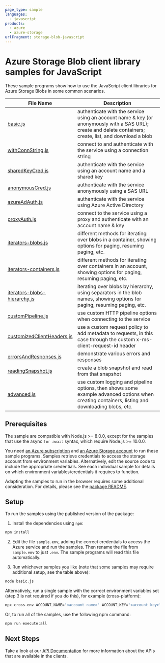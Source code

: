 ```yaml
---
page_type: sample
languages:
  - javascript
products:
  - azure
  - azure-storage
urlFragment: storage-blob-javascript
---
```


# Azure Storage Blob client library samples for JavaScript

These sample programs show how to use the JavaScript client libraries for Azure Storage Blobs in some common scenarios.

| **File Name**                                             | **Description**                                                                                                                                            |
| --------------------------------------------------------- | ---------------------------------------------------------------------------------------------------------------------------------------------------------- |
| [basic.js][basic]                                         | authenticate with the service using an account name & key (or anonymously with a SAS URL); create and delete containers; create, list, and download a blob |
| [withConnString.js][withconnstring]                       | connect to and authenticate with the service using a connection string                                                                                     |
| [sharedKeyCred.js][sharedkeycred]                         | authenticate with the service using an account name and a shared key                                                                                       |
| [anonymousCred.js][anonymouscred]                         | authenticate with the service anonymously using a SAS URL                                                                                                  |
| [azureAdAuth.js][azureadauth]                             | authenticate with the service using Azure Active Directory                                                                                                 |
| [proxyAuth.js][proxyauth]                                 | connect to the service using a proxy and authenticate with an account name & key                                                                           |
| [iterators-blobs.js][iterators-blobs]                     | different methods for iterating over blobs in a container, showing options for paging, resuming paging, etc.                                               |
| [iterators-containers.js][iterators-containers]           | different methods for iterating over containers in an account, showing options for paging, resuming paging, etc.                                           |
| [iterators-blobs-hierarchy.js][iterators-blobs-hierarchy] | iterating over blobs by hierarchy, using separators in the blob names, showing options for paging, resuming paging, etc.                                   |
| [customPipeline.js][custompipeline]                       | use custom HTTP pipeline options when connecting to the service                                                                                            |
| [customizedClientHeaders.js][customizedclientheaders]     | use a custom request policy to add metadata to requests, in this case through the custom x-ms-client-request-id header                                     |
| [errorsAndResponses.js][errorsandresponses]               | demonstrate various errors and responses                                                                                                                   |
| [readingSnapshot.js][readingsnapshot]                     | create a blob snapshot and read from that snapshot                                                                                                         |
| [advanced.js][advanced]                                   | use custom logging and pipeline options, then shows some example advanced options when creating containers, listing and downloading blobs, etc.            |

## Prerequisites

The sample are compatible with Node.js >= 8.0.0, except for the samples that use the async `for await` syntax, which require Node.js >= 10.0.0.

You need [an Azure subscription][freesub] and [an Azure Storage account][azstorage] to run these sample programs. Samples retrieve credentials to access the storage account from environment variables. Alternatively, edit the source code to include the appropriate credentials. See each individual sample for details on which environment variables/credentials it requires to function.

Adapting the samples to run in the browser requires some additional consideration. For details, please see the [package README][package].

## Setup

To run the samples using the published version of the package:

1. Install the dependencies using `npm`:

```bash
npm install
```

2. Edit the file `sample.env`, adding the correct credentials to access the Azure service and run the samples. Then rename the file from `sample.env` to just `.env`. The sample programs will read this file automatically.

3. Run whichever samples you like (note that some samples may require additional setup, see the table above):

```bash
node basic.js
```

Alternatively, run a single sample with the correct environment variables set (step 3 is not required if you do this), for example (cross-platform):

```bash
npx cross-env ACCOUNT_NAME="<account name>" ACCOUNT_KEY="<account key>" node basic.js
```

Or, to run all of the samples, use the following npm command:

```bash
npm run execute:all
```

## Next Steps

Take a look at our [API Documentation][apiref] for more information about the APIs that are available in the clients.

[advanced]: https://github.com/Azure/azure-sdk-for-js/tree/master/sdk/storage/storage-blob/samples/javascript/advanced.js
[anonymouscred]: https://github.com/Azure/azure-sdk-for-js/tree/master/sdk/storage/storage-blob/samples/javascript/anonymousCred.js
[azureadauth]: https://github.com/Azure/azure-sdk-for-js/tree/master/sdk/storage/storage-blob/samples/javascript/azureAdAuth.js
[basic]: https://github.com/Azure/azure-sdk-for-js/tree/master/sdk/storage/storage-blob/samples/javascript/basic.js
[customizedclientheaders]: https://github.com/Azure/azure-sdk-for-js/tree/master/sdk/storage/storage-blob/samples/javascript/customizedClientHeaders.js
[custompipeline]: https://github.com/Azure/azure-sdk-for-js/tree/master/sdk/storage/storage-blob/samples/javascript/customPipeline.js
[errorsandresponses]: https://github.com/Azure/azure-sdk-for-js/tree/master/sdk/storage/storage-blob/samples/javascript/errorsAndResponses.js
[iterators-blobs-hierarchy]: https://github.com/Azure/azure-sdk-for-js/tree/master/sdk/storage/storage-blob/samples/javascript/iterators-blobs-hierarchy.js
[iterators-blobs]: https://github.com/Azure/azure-sdk-for-js/tree/master/sdk/storage/storage-blob/samples/javascript/iterators-blobs.js
[iterators-containers]: https://github.com/Azure/azure-sdk-for-js/tree/master/sdk/storage/storage-blob/samples/javascript/iterators-containers.js
[proxyauth]: https://github.com/Azure/azure-sdk-for-js/tree/master/sdk/storage/storage-blob/samples/javascript/proxyAuth.js
[readingsnapshot]: https://github.com/Azure/azure-sdk-for-js/tree/master/sdk/storage/storage-blob/samples/javascript/readingSnapshot.js
[sharedkeycred]: https://github.com/Azure/azure-sdk-for-js/tree/master/sdk/storage/storage-blob/samples/javascript/sharedKeyCred.js
[withconnstring]: https://github.com/Azure/azure-sdk-for-js/tree/master/sdk/storage/storage-blob/samples/javascript/withConnString.js
[apiref]: https://docs.microsoft.com/javascript/api/@azure/storage-blob
[azstorage]: https://docs.microsoft.com/azure/storage/common/storage-account-overview
[freesub]: https://azure.microsoft.com/free/
[package]: https://github.com/Azure/azure-sdk-for-js/tree/master/sdk/storage/storage-blob/README.md
